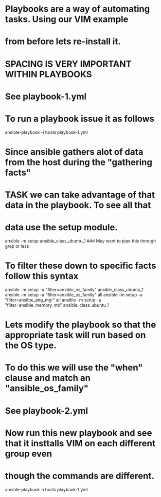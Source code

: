 # Playbooks are a way of automating tasks.  Using our VIM example
# from before lets re-install it.

# SPACING IS VERY IMPORTANT WITHIN PLAYBOOKS

# See playbook-1.yml

# To run a playbook issue it as follows

ansible-playbook -i hosts playbook-1.yml

# Since ansible gathers alot of data from the host during the "gathering facts" 
# TASK we can take advantage of that data in the playbook.  To see all that 
# data use the setup module.

ansible -m setup ansible_class_ubuntu_1  ### May want to pipe this through grep or less

# To filter these down to specific facts follow this syntax

ansible -m setup -a "filter=ansible_os_family" ansible_class_ubuntu_1
ansible -m setup -a "filter=ansible_os_family" all
ansible -m setup -a "filter=ansilbe_pkg_mgr" all
ansible -m setup -a "filter=ansible_memory_mb" ansible_class_ubuntu_1

# Lets modify the playbook so that the appropriate task will run based on the OS type. 
# To do this we will use the "when" clause and match an "ansible_os_family"

# See playbook-2.yml

# Now run this new playbook and see that it insttalls VIM on each different group even
# though the commands are different.

ansible-playbook -i hosts playbook-1.yml
